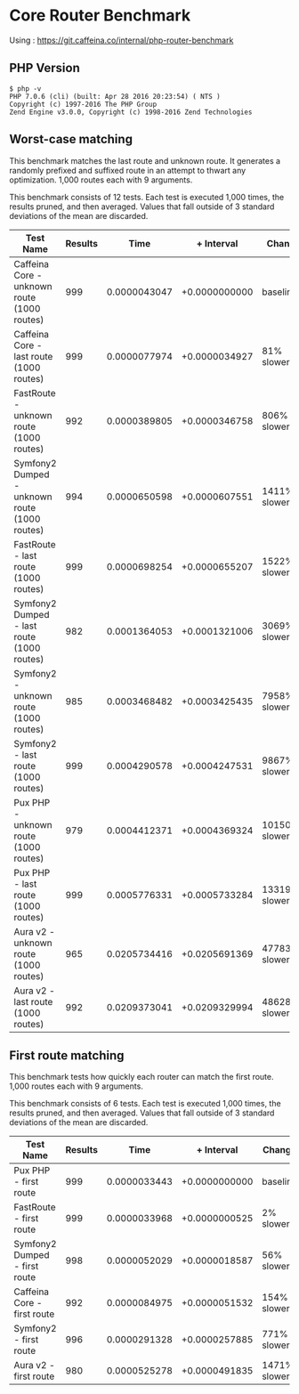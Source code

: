 # Core Router Benchmark

Using : https://git.caffeina.co/internal/php-router-benchmark

## PHP Version

```
$ php -v
PHP 7.0.6 (cli) (built: Apr 28 2016 20:23:54) ( NTS )
Copyright (c) 1997-2016 The PHP Group
Zend Engine v3.0.0, Copyright (c) 1998-2016 Zend Technologies
```


## Worst-case matching
This benchmark matches the last route and unknown route. It generates a randomly prefixed and suffixed route in an attempt to thwart any optimization. 1,000 routes each with 9 arguments.

This benchmark consists of 12 tests. Each test is executed 1,000 times, the results pruned, and then averaged. Values that fall outside of 3 standard deviations of the mean are discarded.


Test Name | Results | Time | + Interval | Change
--------- | ------- | ---- | ---------- | ------
Caffeina Core - unknown route (1000 routes) | 999 | 0.0000043047 | +0.0000000000 | baseline
Caffeina Core - last route (1000 routes) | 999 | 0.0000077974 | +0.0000034927 | 81% slower
FastRoute - unknown route (1000 routes) | 992 | 0.0000389805 | +0.0000346758 | 806% slower
Symfony2 Dumped - unknown route (1000 routes) | 994 | 0.0000650598 | +0.0000607551 | 1411% slower
FastRoute - last route (1000 routes) | 999 | 0.0000698254 | +0.0000655207 | 1522% slower
Symfony2 Dumped - last route (1000 routes) | 982 | 0.0001364053 | +0.0001321006 | 3069% slower
Symfony2 - unknown route (1000 routes) | 985 | 0.0003468482 | +0.0003425435 | 7958% slower
Symfony2 - last route (1000 routes) | 999 | 0.0004290578 | +0.0004247531 | 9867% slower
Pux PHP - unknown route (1000 routes) | 979 | 0.0004412371 | +0.0004369324 | 10150% slower
Pux PHP - last route (1000 routes) | 999 | 0.0005776331 | +0.0005733284 | 13319% slower
Aura v2 - unknown route (1000 routes) | 965 | 0.0205734416 | +0.0205691369 | 477835% slower
Aura v2 - last route (1000 routes) | 992 | 0.0209373041 | +0.0209329994 | 486287% slower


## First route matching
This benchmark tests how quickly each router can match the first route. 1,000 routes each with 9 arguments.

This benchmark consists of 6 tests. Each test is executed 1,000 times, the results pruned, and then averaged. Values that fall outside of 3 standard deviations of the mean are discarded.


Test Name | Results | Time | + Interval | Change
--------- | ------- | ---- | ---------- | ------
Pux PHP - first route | 999 | 0.0000033443 | +0.0000000000 | baseline
FastRoute - first route | 999 | 0.0000033968 | +0.0000000525 | 2% slower
Symfony2 Dumped - first route | 998 | 0.0000052029 | +0.0000018587 | 56% slower
Caffeina Core - first route | 992 | 0.0000084975 | +0.0000051532 | 154% slower
Symfony2 - first route | 996 | 0.0000291328 | +0.0000257885 | 771% slower
Aura v2 - first route | 980 | 0.0000525278 | +0.0000491835 | 1471% slower
